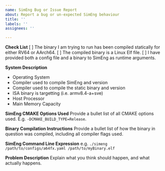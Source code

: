 ```yaml
---
name: SimEng Bug or Issue Report
about: Report a bug or un-expected SimEng behaviour
title: ''
labels: ''
assignees: ''

---
```


**Check List**
 [ ] The binary I am trying to run has been compiled statically for either RV64 or AArch64.
 [ ] The compiled binary is a Linux Elf file.
 [ ] I have provided both a config file and a binary to SimEng as runtime arguments.

**System Description**
 - Operating System
 - Compiler used to compile SimEng and version
 - Compiler used to compile the static binary and version
 - ISA binary is targetting (i.e. armv8.4-a+sve)
 - Host Processor
 - Main Memory Capacity

**SimEng CMAKE Options Used**
Provide a bullet list of all CMAKE options used. E.g. `-DCMAKE_BUILD_TYPE=Release`.

**Binary Compilation Instructions**
Provide a bullet list of how the binary in question was compiled, including all compiler flags used.

**SimEng Command Line Expression**
e.g. `./simeng /path/to/configs/a64fx.yaml /path/to/myBinary.elf`

**Problem Description**
Explain what you think should happen, and what actually happens.

